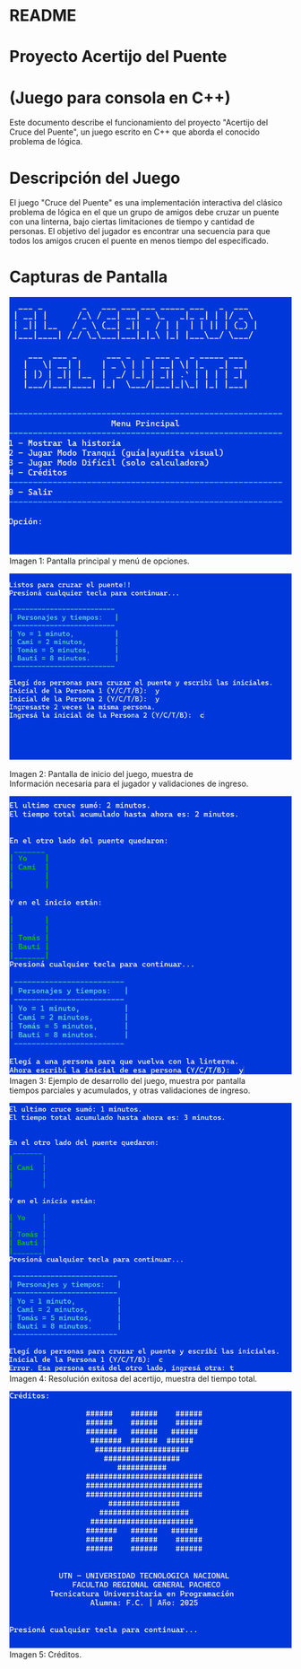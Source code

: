 # README

# Proyecto Acertijo del Puente 

# (Juego para consola en C++)

Este documento describe el funcionamiento del proyecto "Acertijo del Cruce del Puente", un juego escrito en C++ que aborda el conocido problema de lógica.

# Descripción del Juego

El juego "Cruce del Puente" es una implementación interactiva del clásico problema de lógica en el que un grupo de amigos debe cruzar un puente con una linterna, bajo ciertas limitaciones de tiempo y cantidad de personas. El objetivo del jugador es encontrar una secuencia para que todos los amigos crucen el puente en menos tiempo del especificado.

# Capturas de Pantalla

![Imagen 1](https://raw.githubusercontent.com/florcastel/juego-puente/main/screenshots/1.png)
Imagen 1: Pantalla principal y menú de opciones.

![Imagen 1](https://raw.githubusercontent.com/florcastel/juego-puente/main/screenshots/3.png)

Imagen 2: Pantalla de inicio del juego, muestra de  
Información necesaria para el jugador y validaciones de ingreso.

![Imagen 1](https://raw.githubusercontent.com/florcastel/juego-puente/main/screenshots/4.png)
Imagen 3: Ejemplo de desarrollo del juego, muestra por pantalla   
tiempos parciales y acumulados, y otras validaciones de ingreso.

![Imagen 1](https://raw.githubusercontent.com/florcastel/juego-puente/main/screenshots/5.png) 
Imagen 4: Resolución exitosa del acertijo, muestra del tiempo total.

![Imagen 1](https://raw.githubusercontent.com/florcastel/juego-puente/main/screenshots/7_creditos.png)
Imagen 5: Créditos.

